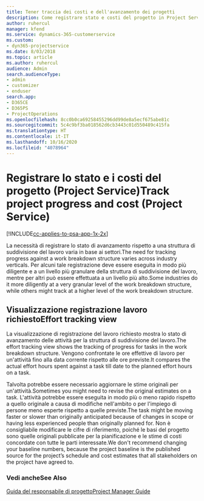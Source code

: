 ```yaml
---
title: Tener traccia dei costi e dell'avanzamento dei progetti
description: Come registrare stato e costi del progetto in Project Service
author: ruhercul
manager: kfend
ms.service: dynamics-365-customerservice
ms.custom:
- dyn365-projectservice
ms.date: 8/03/2018
ms.topic: article
ms.author: ruhercul
audience: Admin
search.audienceType:
- admin
- customizer
- enduser
search.app:
- D365CE
- D365PS
- ProjectOperations
ms.openlocfilehash: 8cc0b0ca69258455296dd99de8a5ecf675abe81c
ms.sourcegitcommit: 5c4c9bf3ba018562d6cb3443c01d550489c415fa
ms.translationtype: HT
ms.contentlocale: it-IT
ms.lasthandoff: 10/16/2020
ms.locfileid: "4078964"
---
```

# <a name="track-project-progress-and-cost-project-service"></a><span data-ttu-id="70238-103">Registrare lo stato e i costi del progetto (Project Service)</span><span class="sxs-lookup"><span data-stu-id="70238-103">Track project progress and cost (Project Service)</span></span>

[!INCLUDE[cc-applies-to-psa-app-1x-2x](../includes/cc-applies-to-psa-app-1x-2x.md)]

<span data-ttu-id="70238-104">La necessità di registrare lo stato di avanzamento rispetto a una struttura di suddivisione del lavoro varia in base ai settori.</span><span class="sxs-lookup"><span data-stu-id="70238-104">The need for tracking progress against a work breakdown structure varies across industry verticals.</span></span> <span data-ttu-id="70238-105">Per alcuni tale registrazione deve essere eseguita in modo più diligente e a un livello più granulare della struttura di suddivisione del lavoro, mentre per altri può essere effettuata a un livello più alto.</span><span class="sxs-lookup"><span data-stu-id="70238-105">Some industries do it more diligently at a very granular level of the work breakdown structure, while others might track at a higher level of the work breakdown structure.</span></span>  
  
## <a name="effort-tracking-view"></a><span data-ttu-id="70238-106">Visualizzazione registrazione lavoro richiesto</span><span class="sxs-lookup"><span data-stu-id="70238-106">Effort tracking view</span></span>  
<span data-ttu-id="70238-107">La visualizzazione di registrazione del lavoro richiesto mostra lo stato di avanzamento delle attività per la struttura di suddivisione del lavoro.</span><span class="sxs-lookup"><span data-stu-id="70238-107">The effort tracking view shows the tracking of progress for tasks in the work breakdown structure.</span></span> <span data-ttu-id="70238-108">Vengono confrontate le ore effettive di lavoro per un'attività fino alla data corrente rispetto alle ore previste.</span><span class="sxs-lookup"><span data-stu-id="70238-108">It compares the actual effort hours spent against a task till date to the planned effort hours on a task.</span></span>  
  
<span data-ttu-id="70238-109">Talvolta potrebbe essere necessario aggiornare le stime originali per un'attività.</span><span class="sxs-lookup"><span data-stu-id="70238-109">Sometimes you might need to revise the original estimates on a task.</span></span> <span data-ttu-id="70238-110">L'attività potrebbe essere eseguita in modo più o meno rapido rispetto a quello originale a causa di modifiche nell'ambito o per l'impiego di persone meno esperte rispetto a quelle previste.</span><span class="sxs-lookup"><span data-stu-id="70238-110">The task might be moving faster or slower than originally anticipated because of changes in scope or having less experienced people than originally planned for.</span></span> <span data-ttu-id="70238-111">Non è consigliabile modificare le cifre di riferimento, poiché le basi del progetto sono quelle originali pubblicate per la pianificazione e le stime di costi concordate con tutte le parti interessate.</span><span class="sxs-lookup"><span data-stu-id="70238-111">We don't recommend changing your baseline numbers, because the project baseline is the published source for the project’s schedule and cost estimates that all stakeholders on the project have agreed to.</span></span>  
  
### <a name="see-also"></a><span data-ttu-id="70238-112">Vedi anche</span><span class="sxs-lookup"><span data-stu-id="70238-112">See Also</span></span>  
 [<span data-ttu-id="70238-113">Guida del responsabile di progetto</span><span class="sxs-lookup"><span data-stu-id="70238-113">Project Manager Guide</span></span>](../psa/project-manager-guide.md)
